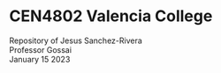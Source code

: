 # CEN4802 Valencia College

Repository of Jesus Sanchez-Rivera  
Professor Gossai  
January 15 2023  
